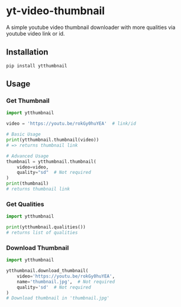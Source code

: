 # yt-video-thumbnail

A simple youtube video thumbnail downloader with more qualities via youtube video link or id.

## Installation

```
pip install ytthumbnail
```

## Usage

### Get Thumbnail

```py
import ytthumbnail

video = 'https://youtu.be/rokGy0huYEA'  # link/id

# Basic Usage
print(ytthumbnail.thumbnail(video))
# => returns thumbnail link

# Advanced Usage
thumbnail = ytthumbnail.thumbnail(
    video=video,
    quality="sd"  # Not required
)
print(thumbnail)
# returns thumbnail link
```

### Get Qualities

```py
import ytthumbnail

print(ytthumbnail.qualities())
# returns list of qualities
```

### Download Thumbnail

```py
import ytthumbnail

ytthumbnail.download_thumbnail(
    video='https://youtu.be/rokGy0huYEA',
    name='thumbnail.jpg',  # Not required
    quality='sd'  # Not required
)
# Download thumbnail in 'thumbnail.jpg'
```

